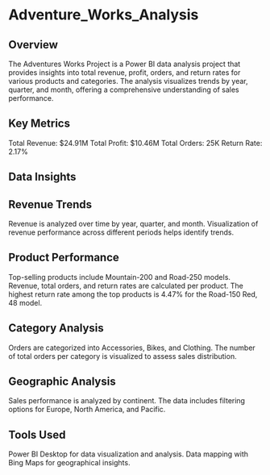 # Adventure_Works_Analysis
## Overview 
The Adventures Works Project is a Power BI data analysis project that provides insights into total revenue, profit, orders, and return rates for various products and categories. The analysis visualizes trends by year, quarter, and month, offering a comprehensive understanding of sales performance.

## Key Metrics
Total Revenue: $24.91M
Total Profit: $10.46M
Total Orders: 25K
Return Rate: 2.17%

## Data Insights

## Revenue Trends
Revenue is analyzed over time by year, quarter, and month.
Visualization of revenue performance across different periods helps identify trends.

## Product Performance
Top-selling products include Mountain-200 and Road-250 models.
Revenue, total orders, and return rates are calculated per product.
The highest return rate among the top products is 4.47% for the Road-150 Red, 48 model.

## Category Analysis
Orders are categorized into Accessories, Bikes, and Clothing.
The number of total orders per category is visualized to assess sales distribution.

## Geographic Analysis
Sales performance is analyzed by continent.
The data includes filtering options for Europe, North America, and Pacific.

## Tools Used
Power BI Desktop for data visualization and analysis.
Data mapping with Bing Maps for geographical insights.
